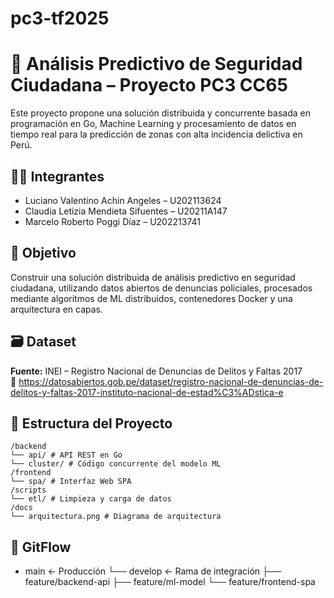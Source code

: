 # pc3-tf2025
# 🧠 Análisis Predictivo de Seguridad Ciudadana – Proyecto PC3 CC65

Este proyecto propone una solución distribuida y concurrente basada en programación en Go, Machine Learning y procesamiento de datos en tiempo real para la predicción de zonas con alta incidencia delictiva en Perú.

## 👨‍💻 Integrantes
- Luciano Valentino Achin Angeles – U202113624
- Claudia Letizia Mendieta Sifuentes – U20211A147
- Marcelo Roberto Poggi Díaz – U202213741

## 📌 Objetivo
Construir una solución distribuida de análisis predictivo en seguridad ciudadana, utilizando datos abiertos de denuncias policiales, procesados mediante algoritmos de ML distribuidos, contenedores Docker y una arquitectura en capas.

## 🗃 Dataset
**Fuente:** INEI – Registro Nacional de Denuncias de Delitos y Faltas 2017  
🔗 https://datosabiertos.gob.pe/dataset/registro-nacional-de-denuncias-de-delitos-y-faltas-2017-instituto-nacional-de-estad%C3%ADstica-e

## 📂 Estructura del Proyecto
```
/backend
└── api/ # API REST en Go
└── cluster/ # Código concurrente del modelo ML
/frontend
└── spa/ # Interfaz Web SPA
/scripts
└── etl/ # Limpieza y carga de datos
/docs
└── arquitectura.png # Diagrama de arquitectura
```

## 🔧 GitFlow
- main        ← Producción
  └── develop   ← Rama de integración
        ├── feature/backend-api
        ├── feature/ml-model
        └── feature/frontend-spa


